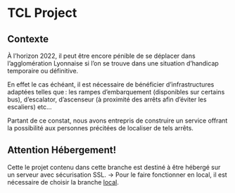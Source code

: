 # TCL Project

## Contexte
À l’horizon 2022, il peut être encore pénible de se déplacer dans l’agglomération Lyonnaise si l’on se trouve dans une situation d’handicap temporaire ou définitive. 

En effet le cas échéant, il est nécessaire de bénéficier d’infrastructures adaptées telles que : les rampes d’embarquement (disponibles sur certains bus), d’escalator, d’ascenseur (à proximité des arrêts afin d’éviter les escaliers) etc… 

Partant de ce constat, nous avons entrepris de construire un service offrant la possibilité aux personnes précitées de localiser de tels arrêts.  

## Attention Hébergement!
Cette le projet contenu dans cette branche est destiné à être hébergé sur un serveur avec sécurisation SSL.
-> Pour le faire fonctionner en local, il est nécessaire de choisir la branche [local](https://forge.univ-lyon1.fr/projet-tcl-groupe-3/tcl-project/-/tree/local).
